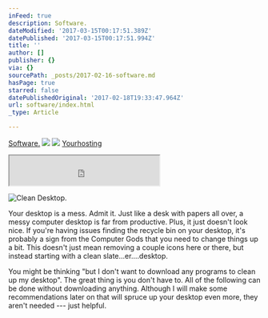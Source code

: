 ```yaml
---
inFeed: true
description: Software.
dateModified: '2017-03-15T00:17:51.389Z'
datePublished: '2017-03-15T00:17:51.994Z'
title: ''
author: []
publisher: {}
via: {}
sourcePath: _posts/2017-02-16-software.md
hasPage: true
starred: false
datePublishedOriginal: '2017-02-18T19:33:47.964Z'
url: software/index.html
_type: Article

---
```

[Software.][0]
![](https://the-grid-user-content.s3-us-west-2.amazonaws.com/9cc8f4fa-8328-4c62-90b5-9e110cbc7f90.png)
![](https://the-grid-user-content.s3-us-west-2.amazonaws.com/b7a394ab-ed6b-4ee4-a61d-b443ff68b50c.jpg)
[Yourhosting][1]

<iframe src="https://the-grid.github.io/ed-userhtml/?g=eJyzCXYO8gwIUfBx9HMPdXR3tVXySixLDE4uyiwoUVIIiQwAipSkVpToZwGFi6HCwUHOtkoZJSUFxVb6-uXl5XqV-aVFGfnFJZl56Xp5Ofr5ZalFuvl5xfqJaWmZOZmJJan6SYl5ealFegUZBfYQpq2JWmaKraGRgZGFoYGxkp2NPsQldgoARsMw0A" height="60" style=""></iframe>

![Clean Desktop.](https://the-grid-user-content.s3-us-west-2.amazonaws.com/09d4cd5d-880f-4bfc-a24c-dd25d1b07c76.jpg)

Your desktop is a mess. Admit it. Just like a desk with papers all over, a messy computer desktop is far from productive. Plus, it just doesn't look nice. If you're having issues finding the recycle bin on your desktop, it's probably a sign from the Computer Gods that you need to change things up a bit. This doesn't just mean removing a couple icons here or there, but instead starting with a clean slate...er....desktop.

You might be thinking "but I don't want to download any programs to clean up my desktop". The great thing is you don't have to. All of the following can be done without downloading anything. Although I will make some recommendations later on that will spruce up your desktop even more, they aren't needed --- just helpful.

[0]: https://thegrid.ai/nederlandse-webwinkels/hardware "Hardware"
[1]: http://www.yourhosting.nl/goto.php?afid=12028103